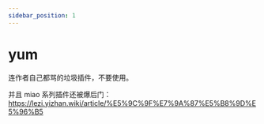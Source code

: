```yaml
---
sidebar_position: 1
---
```


# yum

连作者自己都骂的垃圾插件，不要使用。

并且 miao 系列插件还被爆后门：https://lezi.yizhan.wiki/article/%E5%9C%9F%E7%9A%87%E5%B8%9D%E5%96%B5